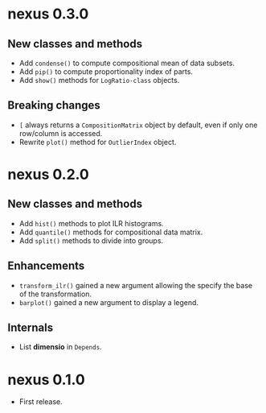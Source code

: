 # nexus 0.3.0
## New classes and methods
* Add `condense()` to compute compositional mean of data subsets.
* Add `pip()` to compute proportionality index of parts.
* Add `show()` methods for `LogRatio-class` objects.

## Breaking changes
* `[` always returns a `CompositionMatrix` object by default, even if only one row/column is accessed.
* Rewrite `plot()` method for `OutlierIndex` object.

# nexus 0.2.0
## New classes and methods
* Add `hist()` methods to plot ILR histograms.
* Add `quantile()` methods for compositional data matrix.
* Add `split()` methods to divide into groups.

## Enhancements
* `transform_ilr()` gained a new argument allowing the specify the base of the transformation.
* `barplot()` gained a new argument to display a legend.

## Internals
* List **dimensio** in `Depends`.

# nexus 0.1.0

* First release.
